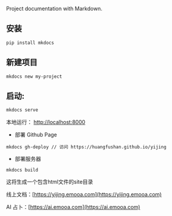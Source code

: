 Project documentation with Markdown.

## 安装

```
pip install mkdocs
```

## 新建项目

```
mkdocs new my-project
```

## 启动:

```bash
mkdocs serve
```

本地运行： [http://localhost:8000](http://localhost:8000)

- 部署 Github Page
```
mkdocs gh-deploy // 访问 https://huangfushan.github.io/yijing
```

- 部署服务器

```
mkdocs build
```
这将生成一个包含html文件的site目录

线上文档：[https://yijing.emooa.com](https://yijing.emooa.com)

AI 占卜：[https://ai.emooa.com](https://ai.emooa.com)
